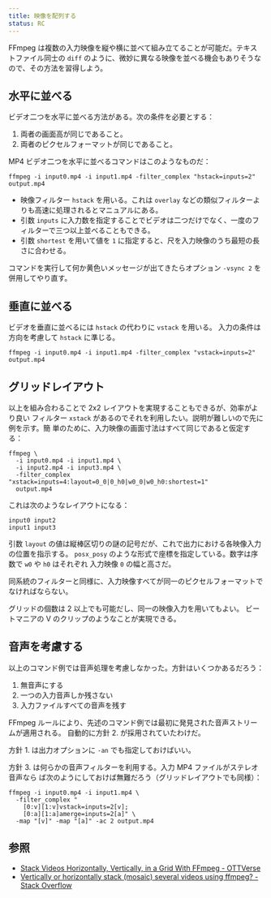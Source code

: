 ```yaml
---
title: 映像を配列する
status: RC
---
```


FFmpeg は複数の入力映像を縦や横に並べて組み立てることが可能だ。テキストファイル同士の
`diff` のように、微妙に異なる映像を並べる機会もありそうなので、その方法を習得しよう。

## 水平に並べる

ビデオ二つを水平に並べる方法がある。次の条件を必要とする：

1. 両者の画面高が同じであること。
2. 両者のピクセルフォーマットが同じであること。

MP4 ビデオ二つを水平に並べるコマンドはこのようなものだ：

```console
ffmpeg -i input0.mp4 -i input1.mp4 -filter_complex "hstack=inputs=2" output.mp4
```

* 映像フィルター `hstack` を用いる。これは `overlay` などの類似フィルターよりも高速に処理されるとマニュアルにある。
* 引数 `inputs` に入力数を指定することでビデオは二つだけでなく、一度のフィルターで三つ以上並べることもできる。
* 引数 `shortest` を用いて値を `1` に指定すると、尺を入力映像のうち最短の長さに合わせる。

コマンドを実行して何か黄色いメッセージが出てきたらオプション `-vsync 2` を併用してやり直す。

## 垂直に並べる

ビデオを垂直に並べるには `hstack` の代わりに `vstack` を用いる。
入力の条件は方向を考慮して `hstack` に準じる。

```console
ffmpeg -i input0.mp4 -i input1.mp4 -filter_complex "vstack=inputs=2" output.mp4
```

## グリッドレイアウト

以上を組み合わることで 2x2 レイアウトを実現することもできるが、効率がより良い
フィルター `xstack` があるのでそれを利用したい。説明が難しいので先に例を示す。簡
単のために、入力映像の画面寸法はすべて同じであると仮定する：

```console
ffmpeg \
  -i input0.mp4 -i input1.mp4 \
  -i input2.mp4 -i input3.mp4 \
  -filter_complex "xstack=inputs=4:layout=0_0|0_h0|w0_0|w0_h0:shortest=1"
  output.mp4
```

これは次のようなレイアウトになる：

```text
input0 input2
input1 input3
```

引数 `layout` の値は縦棒区切りの謎の記号だが、これで出力における各映像入力の位置を指示する。
`posx_posy` のような形式で座標を指定している。数字は序数で `w0` や `h0` はそれぞれ
入力映像 `0` の幅と高さだ。

同系統のフィルターと同様に、入力映像すべてが同一のピクセルフォーマットでなければならない。

グリッドの個数は 2 以上でも可能だし、同一の映像入力を用いてもよい。
ビートマニアの V のクリップのようなことが実現できる。

## 音声を考慮する

以上のコマンド例では音声処理を考慮しなかった。方針はいくつかあるだろう：

1. 無音声にする
2. 一つの入力音声しか残さない
3. 入力ファイルすべての音声を残す

FFmpeg ルールにより、先述のコマンド例では最初に発見された音声ストリームが適用される。
自動的に方針 2. が採用されていたわけだ。

方針 1. は出力オプションに `-an` でも指定しておけばいい。

方針 3. は何らかの音声フィルターを利用する。入力 MP4 ファイルがステレオ音声なら
ば次のようにしておけば無難だろう（グリッドレイアウトでも同様）：

```console
ffmpeg -i input0.mp4 -i input1.mp4 \
  -filter_complex "
    [0:v][1:v]vstack=inputs=2[v];
    [0:a][1:a]amerge=inputs=2[a]" \
  -map "[v]" -map "[a]" -ac 2 output.mp4
```

## 参照

* [Stack Videos Horizontally, Vertically, in a Grid With FFmpeg - OTTVerse](https://ottverse.com/stack-videos-horizontally-vertically-grid-with-ffmpeg/)
* [Vertically or horizontally stack (mosaic) several videos using ffmpeg? - Stack Overflow](https://stackoverflow.com/questions/11552565/vertically-or-horizontally-stack-mosaic-several-videos-using-ffmpeg)
